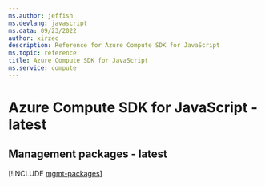 ```yaml
---
ms.author: jeffish
ms.devlang: javascript
ms.data: 09/23/2022
author: xirzec
description: Reference for Azure Compute SDK for JavaScript
ms.topic: reference
title: Azure Compute SDK for JavaScript
ms.service: compute
---
```

# Azure Compute SDK for JavaScript - latest

## Management packages - latest
[!INCLUDE [mgmt-packages](compute-mgmt-index.md)]